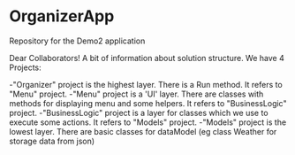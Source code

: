 # OrganizerApp
Repository for the Demo2 application

Dear Collaborators!
A bit of information about solution structure.
We have 4 Projects:

-"Organizer" project is the highest layer. There is a Run method. It refers to "Menu" project.
-"Menu" project is a 'UI' layer. There are classes with methods for displaying menu and some helpers. It refers to "BusinessLogic" project.
-"BusinessLogic" project is a layer for classes which we use to execute some actions. It refers to "Models" project.
-"Models" project is the lowest layer. There are basic classes for dataModel (eg class Weather for storage data from json)
